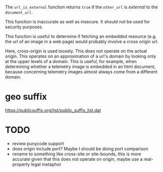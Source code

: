 The `url_is_external` function returns `true` if the `other_url` is *external* to the `document_url`.

This function is inaccurate as well as insecure. It should not be used for security purposes.

This function is useful to determine if fetching an embedded resource (e.g. the url of an image in a web page) would probably involve a cross origin url.

Here, cross-origin is used loosely. This does not operate on the actual origin. This operates on an approximation of a url's domain by looking only at the upper levels of a domain. This is useful, for example, when determining whether a telemetry image is embedded in an html document, because concerning telemetry images almost always come from a different domain.

# geo suffix

https://publicsuffix.org/list/public_suffix_list.dat


# TODO

* review punycode support
* does origin include port? Maybe I should be doing port comparison
* rename to something like cross-site or site-bounds, this is more accurate given that this does not operate on origin, maybe use a real-property legal metaphor
